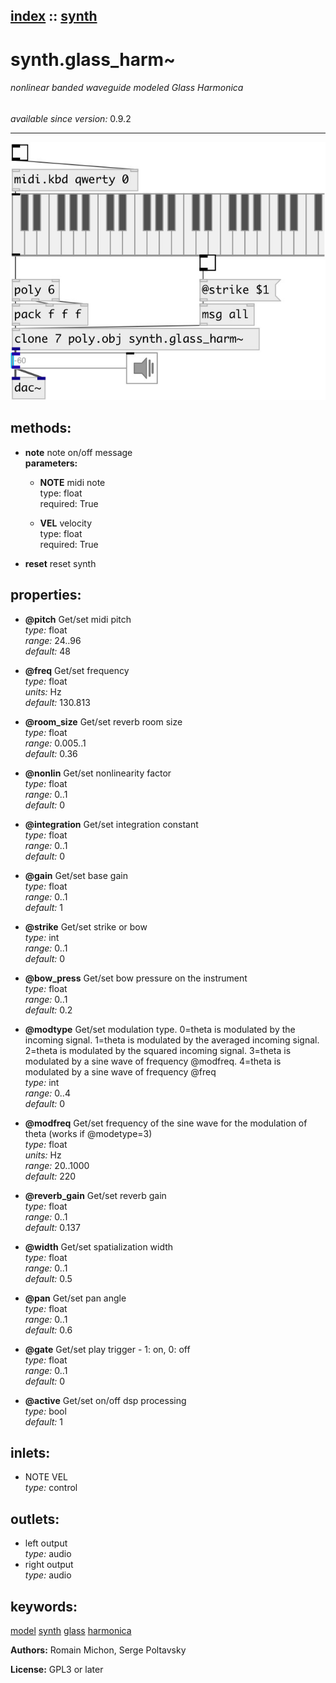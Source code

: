 [index](index.html) :: [synth](category_synth.html)
---

# synth.glass_harm~

###### nonlinear banded waveguide modeled Glass Harmonica

*available since version:* 0.9.2

---




[![example](../examples/img/synth.glass_harm~.jpg)](../examples/pd/synth.glass_harm~.pd)





## methods:

* **note**
note on/off message<br>
  __parameters:__
  - **NOTE** midi note<br>
    type: float <br>
    required: True <br>

  - **VEL** velocity<br>
    type: float <br>
    required: True <br>

* **reset**
reset synth<br>




## properties:

* **@pitch** 
Get/set midi pitch<br>
_type:_ float<br>
_range:_ 24..96<br>
_default:_ 48<br>

* **@freq** 
Get/set frequency<br>
_type:_ float<br>
_units:_ Hz<br>
_default:_ 130.813<br>

* **@room_size** 
Get/set reverb room size<br>
_type:_ float<br>
_range:_ 0.005..1<br>
_default:_ 0.36<br>

* **@nonlin** 
Get/set nonlinearity factor<br>
_type:_ float<br>
_range:_ 0..1<br>
_default:_ 0<br>

* **@integration** 
Get/set integration constant<br>
_type:_ float<br>
_range:_ 0..1<br>
_default:_ 0<br>

* **@gain** 
Get/set base gain<br>
_type:_ float<br>
_range:_ 0..1<br>
_default:_ 1<br>

* **@strike** 
Get/set strike or bow<br>
_type:_ int<br>
_range:_ 0..1<br>
_default:_ 0<br>

* **@bow_press** 
Get/set bow pressure on the instrument<br>
_type:_ float<br>
_range:_ 0..1<br>
_default:_ 0.2<br>

* **@modtype** 
Get/set modulation type. 0=theta is modulated by the incoming signal. 1=theta is
modulated by the averaged incoming signal. 2=theta is modulated by the squared
incoming signal. 3=theta is modulated by a sine wave of frequency @modfreq.
4=theta is modulated by a sine wave of frequency @freq<br>
_type:_ int<br>
_range:_ 0..4<br>
_default:_ 0<br>

* **@modfreq** 
Get/set frequency of the sine wave for the modulation of theta (works if @modetype=3)<br>
_type:_ float<br>
_units:_ Hz<br>
_range:_ 20..1000<br>
_default:_ 220<br>

* **@reverb_gain** 
Get/set reverb gain<br>
_type:_ float<br>
_range:_ 0..1<br>
_default:_ 0.137<br>

* **@width** 
Get/set spatialization width<br>
_type:_ float<br>
_range:_ 0..1<br>
_default:_ 0.5<br>

* **@pan** 
Get/set pan angle<br>
_type:_ float<br>
_range:_ 0..1<br>
_default:_ 0.6<br>

* **@gate** 
Get/set play trigger - 1: on, 0: off<br>
_type:_ float<br>
_range:_ 0..1<br>
_default:_ 0<br>

* **@active** 
Get/set on/off dsp processing<br>
_type:_ bool<br>
_default:_ 1<br>



## inlets:

* NOTE VEL<br>
_type:_ control



## outlets:

* left output<br>
_type:_ audio
* right output<br>
_type:_ audio



## keywords:

[model](keywords/model.html)
[synth](keywords/synth.html)
[glass](keywords/glass.html)
[harmonica](keywords/harmonica.html)






**Authors:** Romain Michon, Serge Poltavsky




**License:** GPL3 or later





